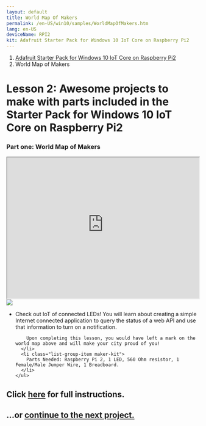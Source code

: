 ```yaml
---
layout: default
title: World Map Of Makers
permalink: /en-US/win10/samples/WorldMapOfMakers.htm
lang: en-US
deviceName: RPI2
kit: Adafruit Starter Pack for Windows 10 IoT Core on Raspberry Pi2
---
```


<ol class="breadcrumb">
  <li><a href="{{site.baseurl}}/{{page.lang}}/AdafruitMakerKit.htm">Adafruit Starter Pack for Windows 10 IoT Core on Raspberry Pi2</a></li>
  <li class="active">World Map of Makers</li>
</ol>

<h1 class="maker-kit"> Lesson 2: Awesome projects to make with parts included in the Starter Pack for Windows 10 IoT Core on Raspberry Pi2</h1>
<h3 class="maker-kit"> Part one: World Map of Makers</h3>


<iframe class="maker-kit" src="http://adafruitsample.azurewebsites.net/cardViewer?lesson=201" width="100%" height="370px"></iframe>


<div class="row">
  <div class="col-md-6 col-sm-12">
    <img class="maker-kit" src="{{site.baseurl}}/images/AdafruitMakerKitContents.jpeg">
  </div>
  <div class="col-md-6 col-sm-12">
    <ul class="list-group maker-kit">
      <li class="list-group-item maker-kit">
        Check out IoT of connected LEDs! You will learn about creating a simple Internet connected application to query the status of a web API and use that information to turn on a notification.

        Upon completing this lesson, you would have left a mark on the world map above and will make your city proud of you!
      </li>
      <li class="list-group-item maker-kit">
        Parts Needed: Raspberry Pi 2, 1 LED, 560 Ohm resistor, 1 Female/Male Jumper Wire, 1 Breadboard.
      </li>
    </ul>
  </div>
</div>
<div class="row lineTop">
  <div class="col-md-6 col-sm-12">
    <h2 class="maker-kit">Click <a target="_blank" href="http://www.hackster.io/projects/12721?auth_token=b26be92d375bc16823077bd874693e9c">here</a> for full instructions.</h2>
  </div>
  <div class="col-md-6 col-sm-12 text-right">
    <h2 class="maker-kit">...or <a href="{{site.baseurl}}/{{page.lang}}/win10/samples/BrightOrNot.htm"> continue to the next project.</a></h2>
  </div>
</div>
